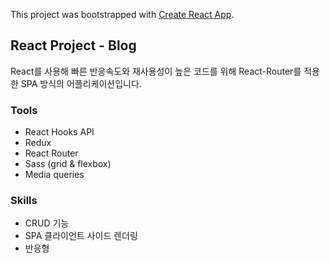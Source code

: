 This project was bootstrapped with [Create React App](https://github.com/facebook/create-react-app).

## React Project - Blog

React를 사용해 빠른 반응속도와 재사용성이 높은 코드를 위해 React-Router를 적용한 SPA 방식의 어플리케이션입니다.

### Tools

+ React Hooks API
+ Redux
+ React Router
+ Sass (grid & flexbox)
+ Media queries

### Skills

+ CRUD 기능
+ SPA 클라이언트 사이드 렌더링
+ 반응형